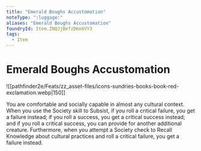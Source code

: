 ```yaml
---
title: "Emerald Boughs Accustomation"
noteType: ":luggage:"
aliases: "Emerald Boughs Accustomation"
foundryId: Item.ZNQJjBefzDKmXVY3
tags:
  - Item
---
```


# Emerald Boughs Accustomation
![[pathfinder2e/Feats/zz_asset-files/icons-sundries-books-book-red-exclamation.webp|150]]

You are comfortable and socially capable in almost any cultural context. When you use the Society skill to Subsist, if you roll a critical failure, you get a failure instead; if you roll a success, you get a critical success instead; and if you roll a critical success, you can provide for another additional creature. Furthermore, when you attempt a Society check to Recall Knowledge about cultural practices and roll a critical failure, you get a failure instead.
